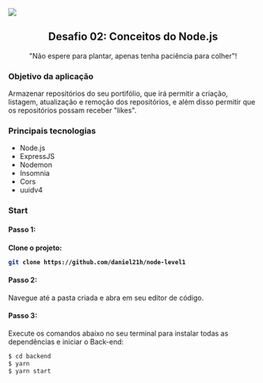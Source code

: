 <img src="https://storage.googleapis.com/golden-wind/bootcamp-gostack/header-desafios.png">

<h2 align="center">Desafio 02: Conceitos do Node.js</h2>

<p align="center">"Não espere para plantar, apenas tenha paciência para colher"!</p>

<h3>Objetivo da aplicação</h3>
<p>Armazenar repositórios do seu portifólio, que irá permitir a criação, listagem, atualização e remoção dos repositórios, e além disso permitir que os repositórios possam receber "likes".</p>

<h3>Principais tecnologias</h3>
  <ul>
    <li>Node.js</li>
    <li>ExpressJS</li>
    <li>Nodemon</li>
    <li>Insomnia</li>
    <li>Cors</li>
    <li>uuidv4</li>
  </ul>

<h3>Start</h3>
<h4>Passo 1:<h4>
<p>Clone o projeto:</p> 

```sh 
git clone https://github.com/daniel21h/node-level1
```

<h4>Passo 2:</h4>
<p>Navegue até a pasta criada e abra em seu editor de código.</p>

<h4>Passo 3:</h4>
<p>Execute os comandos abaixo no seu terminal para instalar todas as dependências e iniciar o Back-end:

```sh 
$ cd backend
$ yarn 
$ yarn start
```